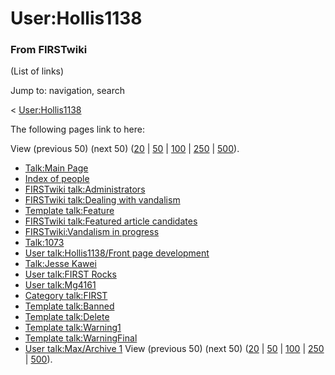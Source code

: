 # User:Hollis1138

### From FIRSTwiki

(List of links)

Jump to: navigation, search

&lt; [User:Hollis1138](/index.php?title=User:Hollis1138&redirect=no
"User:Hollis1138" )  

The following pages link to here:

View (previous 50) (next 50)
([20](/index.php?title=Special:Whatlinkshere/User:Hollis1138&limit=20&from=0
"Special:Whatlinkshere/User:Hollis1138" ) |
[50](/index.php?title=Special:Whatlinkshere/User:Hollis1138&limit=50&from=0
"Special:Whatlinkshere/User:Hollis1138" ) |
[100](/index.php?title=Special:Whatlinkshere/User:Hollis1138&limit=100&from=0
"Special:Whatlinkshere/User:Hollis1138" ) |
[250](/index.php?title=Special:Whatlinkshere/User:Hollis1138&limit=250&from=0
"Special:Whatlinkshere/User:Hollis1138" ) |
[500](/index.php?title=Special:Whatlinkshere/User:Hollis1138&limit=500&from=0
"Special:Whatlinkshere/User:Hollis1138" )).

  * [Talk:Main Page](/index.php/Talk:Main_Page "Talk:Main Page" )
  * [Index of people](/index.php/Index_of_people "Index of people" )
  * [FIRSTwiki talk:Administrators](/index.php/FIRSTwiki_talk:Administrators "FIRSTwiki talk:Administrators" )
  * [FIRSTwiki talk:Dealing with vandalism](/index.php/FIRSTwiki_talk:Dealing_with_vandalism "FIRSTwiki talk:Dealing with vandalism" )
  * [Template talk:Feature](/index.php/Template_talk:Feature "Template talk:Feature" )
  * [FIRSTwiki talk:Featured article candidates](/index.php/FIRSTwiki_talk:Featured_article_candidates "FIRSTwiki talk:Featured article candidates" )
  * [FIRSTwiki:Vandalism in progress](/index.php/FIRSTwiki:Vandalism_in_progress "FIRSTwiki:Vandalism in progress" )
  * [Talk:1073](/index.php/Talk:1073 "Talk:1073" )
  * [User talk:Hollis1138/Front page development](/index.php/User_talk:Hollis1138/Front_page_development "User talk:Hollis1138/Front page development" )
  * [Talk:Jesse Kawei](/index.php/Talk:Jesse_Kawei "Talk:Jesse Kawei" )
  * [User talk:FIRST Rocks](/index.php/User_talk:FIRST_Rocks "User talk:FIRST Rocks" )
  * [User talk:Mg4161](/index.php/User_talk:Mg4161 "User talk:Mg4161" )
  * [Category talk:FIRST](/index.php/Category_talk:FIRST "Category talk:FIRST" )
  * [Template talk:Banned](/index.php/Template_talk:Banned "Template talk:Banned" )
  * [Template talk:Delete](/index.php/Template_talk:Delete "Template talk:Delete" )
  * [Template talk:Warning1](/index.php/Template_talk:Warning1 "Template talk:Warning1" )
  * [Template talk:WarningFinal](/index.php/Template_talk:WarningFinal "Template talk:WarningFinal" )
  * [User talk:Max/Archive 1](/index.php/User_talk:Max/Archive_1 "User talk:Max/Archive 1" )
View (previous 50) (next 50)
([20](/index.php?title=Special:Whatlinkshere/User:Hollis1138&limit=20&from=0
"Special:Whatlinkshere/User:Hollis1138" ) |
[50](/index.php?title=Special:Whatlinkshere/User:Hollis1138&limit=50&from=0
"Special:Whatlinkshere/User:Hollis1138" ) |
[100](/index.php?title=Special:Whatlinkshere/User:Hollis1138&limit=100&from=0
"Special:Whatlinkshere/User:Hollis1138" ) |
[250](/index.php?title=Special:Whatlinkshere/User:Hollis1138&limit=250&from=0
"Special:Whatlinkshere/User:Hollis1138" ) |
[500](/index.php?title=Special:Whatlinkshere/User:Hollis1138&limit=500&from=0
"Special:Whatlinkshere/User:Hollis1138" )).

